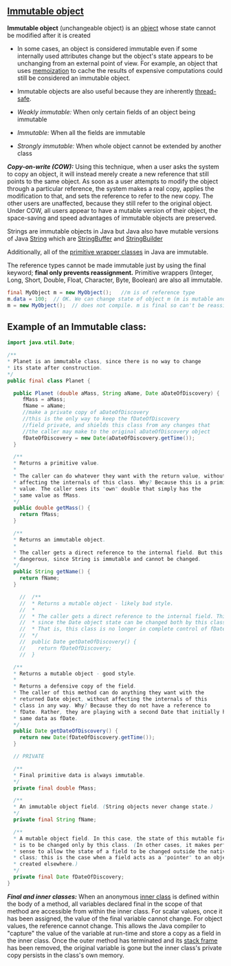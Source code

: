 [Immutable object](https://en.wikipedia.org/wiki/Immutable_object)
-------------

**Immutable object** (unchangeable object) is an [object](https://en.wikipedia.org/wiki/Object_(computer_science)) whose state cannot be modified after it is created

-   In some cases, an object is considered immutable even if some internally used attributes change but the object's state appears to be unchanging from an external point of view. For example, an object that uses [memoization](https://en.wikipedia.org/wiki/Memoization) to cache the results of expensive computations could still be considered an immutable object.

-   Immutable objects are also useful because they are inherently [thread-safe](https://en.wikipedia.org/wiki/Thread_safety).

-   *Weakly immutable:* When only certain fields of an object being immutable

-   *Immutable:* When all the fields are immutable

-   *Strongly immutable:* When whole object cannot be extended by another class

***Copy-on-write (COW):*** Using this technique, when a user asks the system to copy an object, it will instead merely create a new reference that still points to the same object. As soon as a user attempts to modify the object through a particular reference, the system makes a real copy, applies the modification to that, and sets the reference to refer to the new copy. The other users are unaffected, because they still refer to the original object. Under COW, all users appear to have a mutable version of their object, the space-saving and speed advantages of immutable objects are preserved.

Strings are immutable objects in Java but Java also have mutable versions of Java [String](https://docs.oracle.com/javase/8/docs/api/java/lang/String.html) which are [StringBuffer](https://en.wikipedia.org/wiki/StringBuffer) and [StringBuilder](https://en.wikipedia.org/wiki/StringBuilder)

Additionally, all of the [primitive wrapper classes](https://en.wikipedia.org/wiki/Primitive_wrapper_class) in Java are immutable.

The reference types cannot be made immutable just by using the final keyword; **final only prevents reassignment.** Primitive wrappers (Integer, Long, Short, Double, Float, Character, Byte, Boolean) are also all immutable.

```java
final MyObject m = new MyObject();   //m is of reference type
m.data = 100;  // OK. We can change state of object m (m is mutable and final doesn't change this fact)
m = new MyObject();  // does not compile. m is final so can't be reassigned
```

**Example of an Immutable class:**
----------

```java
import java.util.Date;

/**
* Planet is an immutable class, since there is no way to change
* its state after construction.
*/
public final class Planet {

  public Planet (double aMass, String aName, Date aDateOfDiscovery) {
     fMass = aMass;
     fName = aName;
     //make a private copy of aDateOfDiscovery
     //this is the only way to keep the fDateOfDiscovery
     //field private, and shields this class from any changes that 
     //the caller may make to the original aDateOfDiscovery object
     fDateOfDiscovery = new Date(aDateOfDiscovery.getTime());
  }

  /**
  * Returns a primitive value.
  *
  * The caller can do whatever they want with the return value, without 
  * affecting the internals of this class. Why? Because this is a primitive 
  * value. The caller sees its "own" double that simply has the
  * same value as fMass.
  */
  public double getMass() {
    return fMass;
  }

  /**
  * Returns an immutable object.
  *
  * The caller gets a direct reference to the internal field. But this is not 
  * dangerous, since String is immutable and cannot be changed.
  */
  public String getName() {
    return fName;
  }

	//  /**
	//  * Returns a mutable object - likely bad style.
	//  *
	//  * The caller gets a direct reference to the internal field. This is usually dangerous, 
	//  * since the Date object state can be changed both by this class and its caller.
	//  * That is, this class is no longer in complete control of fDate.
	//  */
	//  public Date getDateOfDiscovery() {
	//    return fDateOfDiscovery;
	//  }

  /**
  * Returns a mutable object - good style.
  * 
  * Returns a defensive copy of the field.
  * The caller of this method can do anything they want with the
  * returned Date object, without affecting the internals of this
  * class in any way. Why? Because they do not have a reference to 
  * fDate. Rather, they are playing with a second Date that initially has the 
  * same data as fDate.
  */
  public Date getDateOfDiscovery() {
    return new Date(fDateOfDiscovery.getTime());
  }

  // PRIVATE

  /**
  * Final primitive data is always immutable.
  */
  private final double fMass;

  /**
  * An immutable object field. (String objects never change state.)
  */
  private final String fName;

  /**
  * A mutable object field. In this case, the state of this mutable field
  * is to be changed only by this class. (In other cases, it makes perfect
  * sense to allow the state of a field to be changed outside the native
  * class; this is the case when a field acts as a "pointer" to an object
  * created elsewhere.)
  */
  private final Date fDateOfDiscovery;
}

```

***Final and inner classes:*** When an anonymous [inner class](https://en.wikipedia.org/wiki/Inner_class) is defined within the body of a method, all variables declared final in the scope of that method are accessible from within the inner class. For scalar values, once it has been assigned, the value of the final variable cannot change. For object values, the reference cannot change. This allows the Java compiler to "capture" the value of the variable at run-time and store a copy as a field in the inner class. Once the outer method has terminated and its [stack frame](https://en.wikipedia.org/wiki/Call_stack) has been removed, the original variable is gone but the inner class's private copy persists in the class's own memory.
